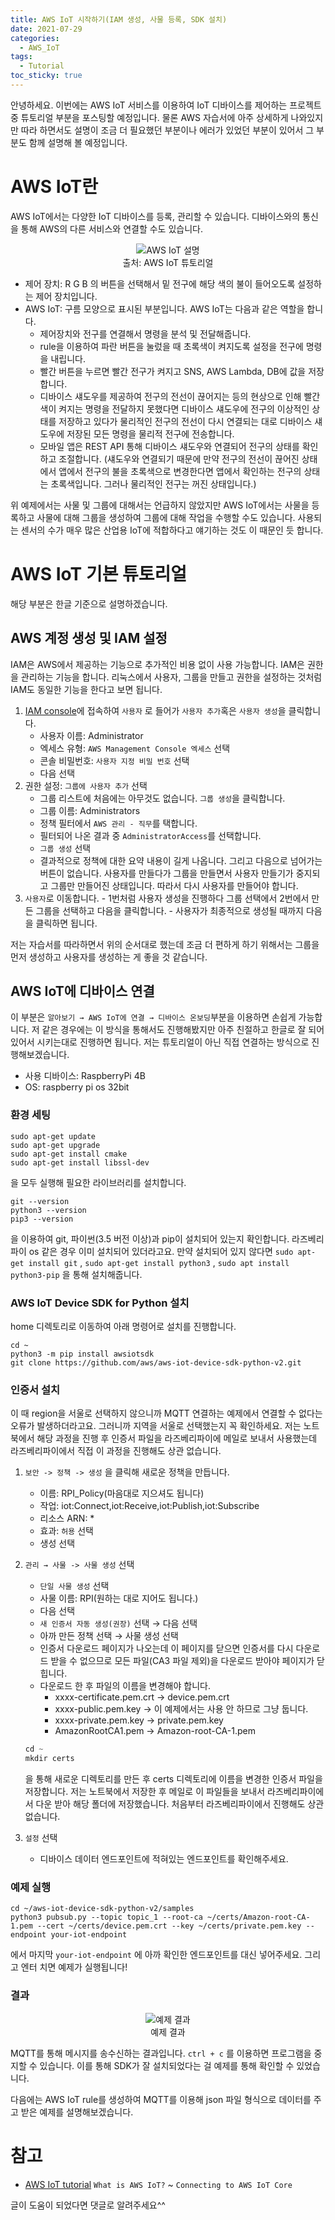 ```yaml
---
title: AWS IoT 시작하기(IAM 생성, 사물 등록, SDK 설치)
date: 2021-07-29
categories:
  - AWS_IoT
tags:
  - Tutorial
toc_sticky: true
---
```


안녕하세요. 이번에는 AWS IoT 서비스를 이용하여 IoT 디바이스를 제어하는 프로젝트 중 튜토리얼 부분을 포스팅할 예정입니다. 물론 AWS 자습서에 아주 상세하게 나와있지만 따라 하면서도 설명이 조금 더 필요했던 부분이나 에러가 있었던 부분이 있어서 그 부분도 함께 설명해 볼 예정입니다.

# AWS IoT란

AWS IoT에서는 다양한 IoT 디바이스를 등록, 관리할 수 있습니다. 디바이스와의 통신을 통해 AWS의 다른 서비스와 연결할 수도 있습니다. 

<p align = "center">
  <img src = "https://user-images.githubusercontent.com/74483608/127452730-ce3ee834-2f22-44cb-bb25-96c003ea272a.png" alt = "AWS IoT 설명"> <br/>
  출처: AWS IoT 튜토리얼
</p>

- 제어 장치: R G B 의 버튼을 선택해서 밑 전구에 해당 색의 불이 들어오도록 설정하는 제어 장치입니다.
- AWS IoT: 구름 모양으로 표시된 부분입니다. AWS IoT는 다음과 같은 역할을 합니다.
    - 제어장치와 전구를 연결해서 명령을 분석 및 전달해줍니다.
    - rule을 이용하여 파란 버튼을 눌렀을 때 초록색이 켜지도록 설정을 전구에 명령을 내립니다.
    - 빨간 버튼을 누르면 빨간 전구가 켜지고 SNS, AWS Lambda, DB에 값을 저장합니다.
    - 디바이스 섀도우를 제공하여 전구의 전선이 끊어지는 등의 현상으로 인해 빨간색이 켜지는 명령을 전달하지 못했다면 디바이스 섀도우에 전구의 이상적인 상태를 저장하고 있다가 물리적인 전구의 전선이 다시 연결되는 대로 디바이스 섀도우에 저장된 모든 명령을 물리적 전구에 전송합니다.
    - 모바일 앱은 REST API 통해 디바이스 섀도우와 연결되어 전구의 상태를 확인하고 조절합니다. (섀도우와 연결되기 때문에 만약 전구의 전선이 끊어진 상태에서 앱에서 전구의 불을 초록색으로 변경한다면 앱에서 확인하는 전구의 상태는 초록색입니다. 그러나 물리적인 전구는 꺼진 상태입니다.)

위 예제에서는 사물 및 그룹에 대해서는 언급하지 않았지만 AWS IoT에서는 사물을 등록하고 사물에 대해 그룹을 생성하여 그룹에 대해 작업을 수행할 수도 있습니다. 사용되는 센서의 수가 매우 많은 산업용 IoT에 적합하다고 얘기하는 것도 이 때문인 듯 합니다. 

# AWS IoT 기본 튜토리얼

해당 부분은 한글 기준으로 설명하겠습니다.

## AWS 계정 생성 및 IAM 설정

IAM은 AWS에서 제공하는 기능으로 추가적인 비용 없이 사용 가능합니다. IAM은 권한을 관리하는 기능을 합니다. 리눅스에서 사용자, 그룹을 만들고 권한을 설정하는 것처럼 IAM도 동일한 기능을 한다고 보면 됩니다.

1. [IAM console](https://console.aws.amazon.com/iam/home#/home)에 접속하여 `사용자` 로 들어가 `사용자 추가`혹은 `사용자 생성`을 클릭합니다. 
    - 사용자 이름: Administrator
    - 엑세스 유형: `AWS Management Console 엑세스` 선택
    - 콘솔 비밀번호: `사용자 지정 비밀 번호` 선택
    - 다음 선택
2.  권한 설정: `그룹에 사용자 추가` 선택
    - 그룹 리스트에 처음에는 아무것도 없습니다. `그룹 생성`을 클릭합니다.
    - 그룹 이름: Administrators
    - 정책 필터에서 `AWS 관리 - 직무`를 택합니다.
    - 필터되어 나온 결과 중 `AdministratorAccess`를 선택합니다.
    - `그룹 생성` 선택
    - 결과적으로 정책에 대한 요약 내용이 길게 나옵니다. 그리고 다음으로 넘어가는 버튼이 없습니다. 사용자를 만들다가 그룹을 만들면서 사용자 만들기가 중지되고 그룹만 만들어진 상태입니다. 따라서 다시 사용자를 만들어야 합니다.
3.   `사용자`로 이동합니다.
    - 1번처럼 사용자 생성을 진행하다 그룹 선택에서 2번에서 만든 그룹을 선택하고 다음을 클릭합니다.
    - 사용자가 최종적으로 생성될 때까지 다음을 클릭하면 됩니다.

저는 자습서를 따라하면서 위의 순서대로 했는데 조금 더 편하게 하기 위해서는 그룹을 먼저 생성하고 사용자를 생성하는 게 좋을 것 같습니다. 

## AWS IoT에 디바이스 연결

이 부분은 `알아보기 → AWS IoT에 연결 → 디바이스 온보딩`부분을 이용하면 손쉽게 가능합니다. 저 같은 경우에는 이 방식을 통해서도 진행해봤지만 아주 친절하고 한글로 잘 되어 있어서 시키는대로 진행하면 됩니다. 저는 튜토리얼이 아닌 직접 연결하는 방식으로 진행해보겠습니다. 

- 사용 디바이스: RaspberryPi 4B
- OS: raspberry pi os 32bit

### 환경 세팅

```
sudo apt-get update
sudo apt-get upgrade
sudo apt-get install cmake
sudo apt-get install libssl-dev
```

을 모두 실행해 필요한 라이브러리를 설치합니다.

```
git --version
python3 --version
pip3 --version
```

을 이용하여 git, 파이썬(3.5 버전 이상)과 pip이 설치되어 있는지 확인합니다. 라즈베리파이 os 같은 경우 이미 설치되어 있더라고요.  만약 설치되어 있지 않다면 `sudo apt-get install git` , `sudo apt-get install python3` , `sudo apt install python3-pip` 을  통해 설치해줍니다. 

### AWS IoT Device SDK for Python 설치

home 디렉토리로 이동하여 아래 명령어로 설치를 진행합니다. 

```
cd ~
python3 -m pip install awsiotsdk
git clone https://github.com/aws/aws-iot-device-sdk-python-v2.git
```

### 인증서 설치

이 때 region을 서울로 선택하지 않으니까 MQTT 연결하는 예제에서 연결할 수 없다는 오류가 발생하더라고요. 그러니까 지역을 서울로 선택했는지 꼭 확인하세요. 저는 노트북에서 해당 과정을 진행 후 인증서 파일을 라즈베리파이에 메일로 보내서 사용했는데 라즈베리파이에서 직접 이 과정을 진행해도 상관 없습니다. 

1. `보안 -> 정책 -> 생성` 을 클릭해 새로운 정책을 만듭니다.
    - 이름: RPI_Policy(마음대로 지으셔도 됩니다)
    - 작업: iot:Connect,iot:Receive,iot:Publish,iot:Subscribe
    - 리소스 ARN: *
    - 효과: `허용` 선택
    - 생성 선택
2.  `관리 → 사물 -> 사물 생성` 선택
    - `단일 사물 생성` 선택
    - 사물 이름: RPI(원하는 대로 지어도 됩니다.)
    - 다음 선택
    - `새 인증서 자동 생성(권장)` 선택 → 다음 선택
    - 아까 만든 정책 선택 → 사물 생성 선택
    - 인증서 다운로드 페이지가 나오는데 이 페이지를 닫으면 인증서를 다시 다운로드 받을 수 없으므로 모든 파일(CA3 파일 제외)을 다운로드 받아야 페이지가 닫힙니다.
    - 다운로드 한 후 파일의 이름을 변경해야 합니다.
        - xxxx-certificate.pem.crt → device.pem.crt
        - xxxx-public.pem.key → 이 예제에서는 사용 안 하므로 그냥 둡니다.
        - xxxx-private.pem.key → private.pem.key
        - AmazonRootCA1.pem → Amazon-root-CA-1.pem

    ```python
    cd ~
    mkdir certs
    ```

    을 통해 새로운 디렉토리를 만든 후 certs 디렉토리에 이름을 변경한 인증서 파일을 저장합니다. 저는 노트북에서 저장한 후 메일로 이 파일들을 보내서 라즈베리파이에서 다운 받아 해당 폴더에 저장했습니다. 처음부터 라즈베리파이에서 진행해도 상관 없습니다.

3. `설정` 선택
    - 디바이스 데이터 엔드포인트에 적혀있는 엔드포인트를 확인해주세요.

### 예제 실행

```
cd ~/aws-iot-device-sdk-python-v2/samples
python3 pubsub.py --topic topic_1 --root-ca ~/certs/Amazon-root-CA-1.pem --cert ~/certs/device.pem.crt --key ~/certs/private.pem.key --endpoint your-iot-endpoint
```

에서 마지막 `your-iot-endpoint` 에 아까 확인한 엔드포인트를 대신 넣어주세요. 그리고 엔터 치면 예제가 실행됩니다!

### 결과

<p align = "center">
  <img src = "https://user-images.githubusercontent.com/74483608/127453019-a78e0dfe-fd16-43ad-92f3-7a52337ba06b.png" alt = "예제 결과"> <br/>
  예제 결과
</p>


MQTT를 통해 메시지를 송수신하는 결과입니다. `ctrl + c` 를 이용하면 프로그램을 중지할 수 있습니다. 이를 통해 SDK가 잘 설치되었다는 걸 예제를 통해 확인할 수 있었습니다.  

다음에는 AWS IoT rule를 생성하여 MQTT를 이용해 json 파일 형식으로 데이터를 주고 받은 예제를 설명해보겠습니다.
  
# 참고
- [AWS IoT tutorial](https://docs.aws.amazon.com/iot/latest/developerguide/what-is-aws-iot.html) `What is AWS IoT?` ~ `Connecting to AWS IoT Core`

글이 도움이 되었다면 댓글로 알려주세요^^
